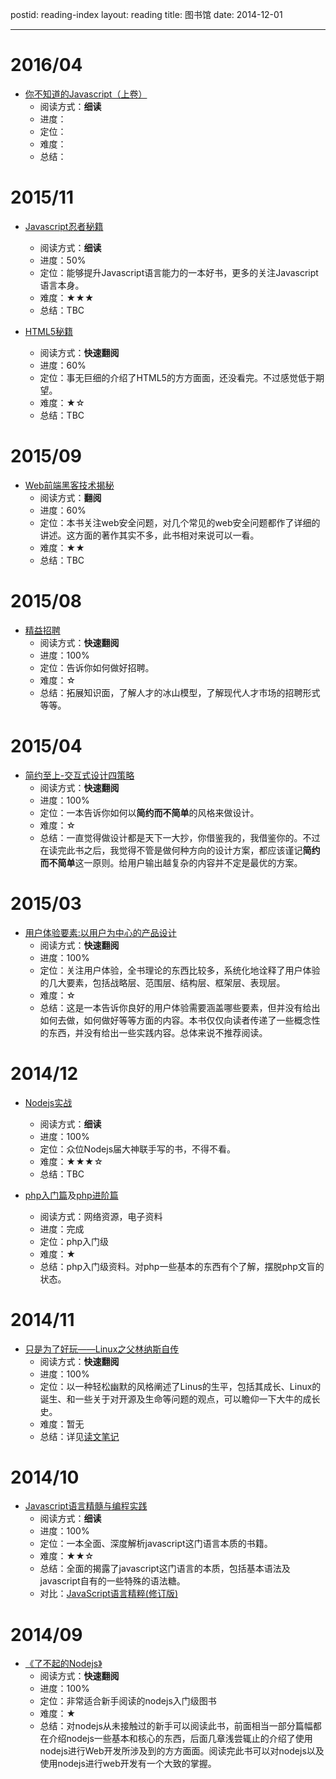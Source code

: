 postid: reading-index
layout: reading
title: 图书馆
date: 2014-12-01

---

# 2016/04

- [你不知道的Javascript（上卷）](http://item.jd.com/11676671.html)
    - 阅读方式：**细读**
    - 进度：
    - 定位：
    - 难度：
    - 总结：

# 2015/11

- [Javascript忍者秘籍](http://item.jd.com/11782877.html)
    - 阅读方式：**细读**
    - 进度：50%
    - 定位：能够提升Javascript语言能力的一本好书，更多的关注Javascript语言本身。
    - 难度：★★★
    - 总结：TBC
    
- [HTML5秘籍](http://item.jd.com/11673283.html)
    - 阅读方式：**快速翻阅**
    - 进度：60%
    - 定位：事无巨细的介绍了HTML5的方方面面，还没看完。不过感觉低于期望。
    - 难度：★☆
    - 总结：TBC
    
# 2015/09

- [Web前端黑客技术揭秘](http://item.jd.com/11181832.html)
    - 阅读方式：**翻阅**
    - 进度：60%
    - 定位：本书关注web安全问题，对几个常见的web安全问题都作了详细的讲述。这方面的著作其实不多，此书相对来说可以一看。
    - 难度：★★
    - 总结：TBC

# 2015/08

- [精益招聘](http://item.jd.com/11735305.html)
    - 阅读方式：**快速翻阅**
    - 进度：100%
    - 定位：告诉你如何做好招聘。
    - 难度：☆
    - 总结：拓展知识面，了解人才的冰山模型，了解现代人才市场的招聘形式等等。

# 2015/04

- [简约至上-交互式设计四策略](http://www.amazon.cn/%E7%AE%80%E7%BA%A6%E8%87%B3%E4%B8%8A-%E4%BA%A4%E4%BA%92%E5%BC%8F%E8%AE%BE%E8%AE%A1%E5%9B%9B%E7%AD%96%E7%95%A5-%E7%A7%91%E5%B0%94%E4%BC%AF%E6%81%A9/dp/B004I91HCY/ref=sr_1_1?ie=UTF8&qid=1430905926&sr=8-1&keywords=%E7%AE%80%E7%BA%A6%E8%87%B3%E4%B8%8A+%E4%BA%A4%E4%BA%92%E5%BC%8F%E8%AE%BE%E8%AE%A1%E5%9B%9B%E7%AD%96%E7%95%A5)
    - 阅读方式：**快速翻阅**
    - 进度：100%
    - 定位：一本告诉你如何以**简约而不简单**的风格来做设计。
    - 难度：☆
    - 总结：一直觉得做设计都是天下一大抄，你借鉴我的，我借鉴你的。不过在读完此书之后，我觉得不管是做何种方向的设计方案，都应该谨记**简约而不简单**这一原则。给用户输出越复杂的内容并不定是最优的方案。


# 2015/03

- [用户体验要素:以用户为中心的产品设计](http://www.amazon.cn/%E7%94%A8%E6%88%B7%E4%BD%93%E9%AA%8C%E8%A6%81%E7%B4%A0-%E4%BB%A5%E7%94%A8%E6%88%B7%E4%B8%BA%E4%B8%AD%E5%BF%83%E7%9A%84%E4%BA%A7%E5%93%81%E8%AE%BE%E8%AE%A1-%E5%8A%A0%E7%91%9E%E7%89%B9/dp/B0056E8VDS/ref=sr_1_1?ie=UTF8&qid=1425957581&sr=8-1&keywords=%E7%94%A8%E6%88%B7%E4%BD%93%E9%AA%8C%E8%A6%81%E7%B4%A0%EF%BC%9A%E4%BB%A5%E7%94%A8%E6%88%B7%E4%B8%BA%E4%B8%AD%E5%BF%83%E7%9A%84%E4%BA%A7%E5%93%81%E8%AE%BE%E8%AE%A1)
    - 阅读方式：**快速翻阅**
    - 进度：100%
    - 定位：关注用户体验，全书理论的东西比较多，系统化地诠释了用户体验的几大要素，包括战略层、范围层、结构层、框架层、表现层。
    - 难度：☆
    - 总结：这是一本告诉你良好的用户体验需要涵盖哪些要素，但并没有给出如何去做，如何做好等等方面的内容。本书仅仅向读者传递了一些概念性的东西，并没有给出一些实践内容。总体来说不推荐阅读。


# 2014/12

- [Nodejs实战](http://item.jd.com/11457487.html)
    - 阅读方式：**细读**
    - 进度：100%
    - 定位：众位Nodejs届大神联手写的书，不得不看。
    - 难度：★★★☆
    - 总结：TBC

- [php入门篇](http://www.imooc.com/learn/54)及[php进阶篇](http://www.imooc.com/learn/26)
    - 阅读方式：网络资源，电子资料
    - 进度：完成
    - 定位：php入门级
    - 难度：★
    - 总结：php入门级资料。对php一些基本的东西有个了解，摆脱php文盲的状态。


# 2014/11

- [只是为了好玩——Linux之父林纳斯自传](http://www.amazon.cn/dp/B00MB51SAI/ref=pd_rhf_dp_s_cp_3_W8VW?_encoding=UTF8&refRID=1RYMH7VHBKXHSCWPN4DZ)
    - 阅读方式：**快速翻阅**
    - 进度：100%
    - 定位：以一种轻松幽默的风格阐述了Linus的生平，包括其成长、Linux的诞生、和一些关于对开源及生命等问题的观点，可以瞻仰一下大牛的成长史。
    - 难度：暂无
    - 总结：详见[读文笔记](http://gejiawen.github.io/2014/11/25/%E8%AF%BB%E6%96%87%E7%AC%94%E8%AE%B0/%E8%AF%BB%E6%96%87%E7%AC%94%E8%AE%B0%EF%BC%9A%E5%8F%AA%E6%98%AF%E4%B8%BA%E4%BA%86%E5%A5%BD%E7%8E%A9%E2%80%94%E2%80%94Linux%E4%B9%8B%E7%88%B6%E6%9E%97%E7%BA%B3%E6%96%AF%E8%87%AA%E4%BC%A0/)


# 2014/10

- [Javascript语言精髓与编程实践](http://www.amazon.cn/JavaScript%E8%AF%AD%E8%A8%80%E7%B2%BE%E9%AB%93%E4%B8%8E%E7%BC%96%E7%A8%8B%E5%AE%9E%E8%B7%B5-%E5%91%A8%E7%88%B1%E6%B0%91/dp/B007IVAG8K/ref=sr_1_fkmr0_1?ie=UTF8&qid=1415092153&sr=8-1-fkmr0&keywords=Javascript%E8%AF%AD%E8%A8%80%E7%B2%BE%E9%AB%93%E4%B8%8E%E7%BC%96%E7%A8%8B%E5%AE%9E%E9%99%85)
    - 阅读方式：**细读**
    - 进度：100%
    - 定位：一本全面、深度解析javascript这门语言本质的书籍。
    - 难度：★★☆
    - 总结：全面的揭露了javascript这门语言的本质，包括基本语法及javascript自有的一些特殊的语法糖。
    - 对比：[JavaScript语言精粹(修订版)](http://www.amazon.cn/JavaScript%E8%AF%AD%E8%A8%80%E7%B2%BE%E7%B2%B9-%E9%81%93%E6%A0%BC%E6%8B%89%E6%96%AF%E2%80%A2%E5%85%8B%E7%BD%97%E5%85%8B%E7%A6%8F%E5%BE%B7/dp/B0097CON2S/ref=sr_1_1?ie=UTF8&qid=1415093112&sr=8-1&keywords=Javascript%E8%AF%AD%E8%A8%80%E7%B2%BE%E9%AB%93)


# 2014/09

- [《了不起的Nodejs》](http://www.amazon.cn/%E4%BA%86%E4%B8%8D%E8%B5%B7%E7%9A%84Node-js-%E5%B0%86JavaScript%E8%BF%9B%E8%A1%8C%E5%88%B0%E5%BA%95-%E5%8A%B3%E5%A5%87/dp/B00GI7EO6U/ref=sr_1_1?ie=UTF8&qid=1415091973&sr=8-1&keywords=%E4%BA%86%E4%B8%8D%E8%B5%B7%E7%9A%84Nodejs)
    - 阅读方式：**快速翻阅**
    - 进度：100%
    - 定位：非常适合新手阅读的nodejs入门级图书
    - 难度：★
    - 总结：对nodejs从未接触过的新手可以阅读此书，前面相当一部分篇幅都在介绍nodejs一些基本和核心的东西，后面几章浅尝辄止的介绍了使用nodejs进行Web开发所涉及到的方方面面。阅读完此书可以对nodejs以及使用nodejs进行web开发有一个大致的掌握。


